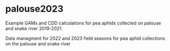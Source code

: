# palouse2023

Example GAMs and CDD calculations for pea aphids collected on palouse and snake river 2019-2021.

Data managment for 2022 and 2023 field seasons for pea aphid collections on the palouse and snake river


